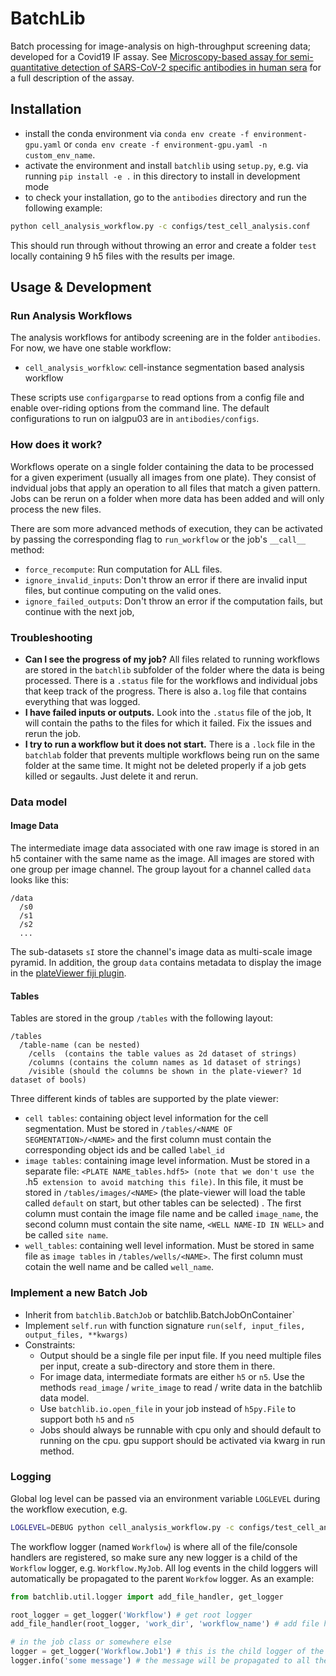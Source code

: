 # BatchLib

Batch processing for image-analysis on high-throughput screening data; developed for a Covid19 IF assay.
See [Microscopy-based assay for semi-quantitative detection of SARS-CoV-2 specific antibodies in human sera](https://www.biorxiv.org/content/10.1101/2020.06.15.152587v1) for a full description of the assay.


## Installation

- install the conda environment via `conda env create -f environment-gpu.yaml` or `conda env create -f environment-gpu.yaml -n custom_env_name`.
- activate the environment and install `batchlib` using `setup.py`, e.g. via running `pip install -e .` in this directory to install in development mode
- to check your installation, go to the `antibodies` directory and run the following example:
``` sh
python cell_analysis_workflow.py -c configs/test_cell_analysis.conf
```
This should run through without throwing an error and create a folder `test` locally containing 9 h5 files with the results per image.


## Usage & Development

### Run Analysis Workflows

The analysis workflows for antibody screening are in the folder `antibodies`.
For now, we have one stable workflow:
- `cell_analysis_worfklow`: cell-instance segmentation based analysis workflow

These scripts use `configargparse` to read options from a config file and enable over-riding options
from the command line. The default configurations to run on ialgpu03 are in `antibodies/configs`.

### How does it work?

Workflows operate on a single folder containing the data to be processed for a given experiment (usually all images from one plate).
They consist of indvidual jobs that apply an operation to all files that match a given pattern.
Jobs can be rerun on a folder when more data has been added and will only process the new files.

There are som more advanced methods of execution, they can be activated by passing the corresponding flag to `run_workflow` or the job's `__call__` method:
- `force_recompute`: Run computation for ALL files.
- `ignore_invalid_inputs`: Don't throw an error if there are invalid input files, but continue computing on the valid ones.
- `ignore_failed_outputs`: Don't throw an error if the computation fails, but continue with the next job,

### Troubleshooting

- **Can I see the progress of my job?** All files related to running workflows are stored in the `batchlib` subfolder of the folder where the data is being processed. There is a `.status` file for the workflows and individual jobs that keep track of the progress. There is also a`.log` file that contains everything that was logged.
- **I have failed inputs or outputs.** Look into the `.status` file of the job, It will contain the paths to the files for which it failed. Fix the issues and rerun the job.
- **I try to run a workflow but it does not start.** There is a `.lock` file in the `batchlab` folder that prevents multiple workflows being run on the same folder at the same time. It might not be deleted properly if a job gets killed or segaults. Just delete it and rerun.

### Data model

#### Image Data

The intermediate image data associated with one raw image is stored in an h5 container with the same name as the image.
All images are stored with one group per image channel. The group layout for a channel called `data` looks like this:
```
/data
  /s0
  /s1
  /s2
  ...
```
The sub-datasets `sI` store the channel's image data as multi-scale image pyramid.
In addition, the group `data` contains metadata to display the image in the [plateViewer fiji plugin](https://github.com/embl-cba/fiji-plugin-plateViewer).

#### Tables

Tables are stored in the group `/tables` with the following layout:
```
/tables
  /table-name (can be nested)
    /cells  (contains the table values as 2d dataset of strings)
    /columns (contains the column names as 1d dataset of strings)
    /visible (should the columns be shown in the plate-viewer? 1d dataset of bools)
```
Three different kinds of tables are supported by the plate viewer:
- `cell tables`: containing object level information for the cell segmentation. Must be stored in `/tables/<NAME OF SEGMENTATION>/<NAME>` and the first column must contain the corresponding object ids and be called `label_id`
- `image tables`: containing image level information. Must be stored in a separate file: `<PLATE NAME_tables.hdf5> (note that we don't use the `.h5` extension to avoid matching this file)`. In this file, it must be stored in `/tables/images/<NAME>` (the plate-viewer will load the table called `default` on start, but other tables can be selected) . The first column must contain the image file name and be called `image_name`, the second column must contain the site name, `<WELL NAME-ID IN WELL>` and be called `site name`.
- `well_tables`: containing well level information. Must be stored in same file as `image tables` in `/tables/wells/<NAME>`. The first column must cotain the well name and be called `well_name`.

### Implement a new Batch Job

- Inherit from `batchlib.BatchJob` or batchlib.BatchJobOnContainer`
- Implement `self.run` with function signature `run(self, input_files, output_files, **kwargs)`
- Constraints:
    - Output should be a single file per input file. If you need multiple files per input, create a sub-directory and store them in there.
    - For image data, intermediate formats are either `h5` or `n5`. Use the methods `read_image` / `write_image` to read / write data in the batchlib data model.
    - Use `batchlib.io.open_file` in your job instead of `h5py.File` to support both `h5` and `n5`
    - Jobs should always be runnable with cpu only and should default to running on the cpu. gpu support should be activated via kwarg in run method.

### Logging

Global log level can be passed via an environment variable `LOGLEVEL` during the workflow execution, e.g.
```sh
LOGLEVEL=DEBUG python cell_analysis_workflow.py -c configs/test_cell_analysis.conf
```

The workflow logger (named `Workflow`) is where all of the file/console handlers are registered, so make sure any new
logger is a child of the `Workflow` logger, e.g. `Workflow.MyJob`. All log events in the child loggers will automatically
be propagated to the parent `Workfow` logger. As an example:
```python
from batchlib.util.logger import add_file_handler, get_logger

root_logger = get_logger('Workflow') # get root logger
add_file_handler(root_logger, 'work_dir', 'workflow_name') # add file handler to a given workflow

# in the job class or somewhere else
logger = get_logger('Workflow.Job1') # this is the child logger of the 'Workfow' logger
logger.info('some message') # the message will be propagated to all the handlers registered in the parent logger, i.e. STDOUT and FILE
```
